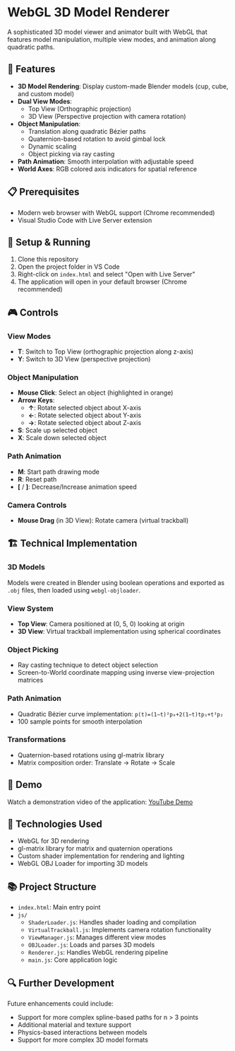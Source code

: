 # WebGL 3D Model Renderer

A sophisticated 3D model viewer and animator built with WebGL that features model manipulation, multiple view modes, and animation along quadratic paths.

## 🚀 Features

- **3D Model Rendering**: Display custom-made Blender models (cup, cube, and custom model)
- **Dual View Modes**:
  - Top View (Orthographic projection)
  - 3D View (Perspective projection with camera rotation)
- **Object Manipulation**:
  - Translation along quadratic Bézier paths
  - Quaternion-based rotation to avoid gimbal lock
  - Dynamic scaling
  - Object picking via ray casting
- **Path Animation**: Smooth interpolation with adjustable speed
- **World Axes**: RGB colored axis indicators for spatial reference

## 📋 Prerequisites

- Modern web browser with WebGL support (Chrome recommended)
- Visual Studio Code with Live Server extension

## 🔧 Setup & Running

1. Clone this repository
2. Open the project folder in VS Code
3. Right-click on `index.html` and select "Open with Live Server"
4. The application will open in your default browser (Chrome recommended)

## 🎮 Controls

### View Modes
- **T**: Switch to Top View (orthographic projection along z-axis)
- **Y**: Switch to 3D View (perspective projection)

### Object Manipulation
- **Mouse Click**: Select an object (highlighted in orange)
- **Arrow Keys**:
  - **↑**: Rotate selected object about X-axis
  - **←**: Rotate selected object about Y-axis
  - **→**: Rotate selected object about Z-axis
- **S**: Scale up selected object
- **X**: Scale down selected object

### Path Animation
- **M**: Start path drawing mode
- **R**: Reset path
- **[** / **]**: Decrease/Increase animation speed

### Camera Controls
- **Mouse Drag** (in 3D View): Rotate camera (virtual trackball)

## 🏗️ Technical Implementation

### 3D Models
Models were created in Blender using boolean operations and exported as `.obj` files, then loaded using `webgl-objloader`.

### View System
- **Top View**: Camera positioned at (0, 5, 0) looking at origin
- **3D View**: Virtual trackball implementation using spherical coordinates

### Object Picking
- Ray casting technique to detect object selection
- Screen-to-World coordinate mapping using inverse view-projection matrices

### Path Animation
- Quadratic Bézier curve implementation: `p(t)=(1−t)²p₀+2(1−t)tp₁+t²p₂`
- 100 sample points for smooth interpolation

### Transformations
- Quaternion-based rotations using gl-matrix library
- Matrix composition order: Translate → Rotate → Scale

## 🎥 Demo

Watch a demonstration video of the application: [YouTube Demo](https://youtu.be/KOg3IvJoAdE)

## 🧰 Technologies Used

- WebGL for 3D rendering
- gl-matrix library for matrix and quaternion operations
- Custom shader implementation for rendering and lighting
- WebGL OBJ Loader for importing 3D models

## 📚 Project Structure

- `index.html`: Main entry point
- `js/`
  - `ShaderLoader.js`: Handles shader loading and compilation
  - `VirtualTrackball.js`: Implements camera rotation functionality
  - `ViewManager.js`: Manages different view modes
  - `OBJLoader.js`: Loads and parses 3D models
  - `Renderer.js`: Handles WebGL rendering pipeline
  - `main.js`: Core application logic

## 🔍 Further Development

Future enhancements could include:
- Support for more complex spline-based paths for n > 3 points
- Additional material and texture support
- Physics-based interactions between models
- Support for more complex 3D model formats